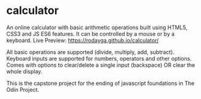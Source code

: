 # calculator

An online calculator with basic arithmetic operations built using HTML5, CSS3 and JS ES6 features. It can be controlled by a mouse or by a keyboard. Live Preview: https://rodayga.github.io/calculator/

All basic operations are supported (divide, multiply, add, subtract).
Keyboard inputs are supported for numbers, operators and other options.
Comes with options to clear/delete a single input (backspace) OR clear the whole display.

This is the capstone project for the ending of javascript foundations in The Odin Project.
